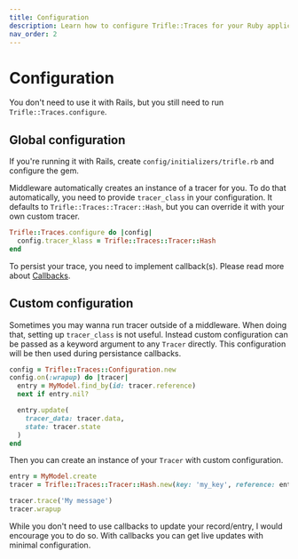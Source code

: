 ```yaml
---
title: Configuration
description: Learn how to configure Trifle::Traces for your Ruby application.
nav_order: 2
---
```


# Configuration

You don't need to use it with Rails, but you still need to run `Trifle::Traces.configure`.

## Global configuration

If you're running it with Rails, create `config/initializers/trifle.rb` and configure the gem.

Middleware automatically creates an instance of a tracer for you. To do that automatically, you need to provide `tracer_class` in your configuration. It defaults to `Trifle::Traces::Tracer::Hash`, but you can override it with your own custom tracer.

```ruby
Trifle::Traces.configure do |config|
  config.tracer_klass = Trifle::Traces::Tracer::Hash
end
```

To persist your trace, you need to implement callback(s). Please read more about [Callbacks](/trifle-traces/callbacks.html).

## Custom configuration

Sometimes you may wanna run tracer outside of a middleware. When doing that, setting up `tracer_class` is not useful. Instead custom configuration can be passed as a keyword argument to any `Tracer` directly. This configuration will be then used during persistance callbacks.

```ruby
config = Trifle::Traces::Configuration.new
config.on(:wrapup) do |tracer|
  entry = MyModel.find_by(id: tracer.reference)
  next if entry.nil?

  entry.update(
    tracer_data: tracer.data,
    state: tracer.state
  )
end
```

Then you can create an instance of your `Tracer` with custom configuration.

```ruby
entry = MyModel.create
tracer = Trifle::Traces::Tracer::Hash.new(key: 'my_key', reference: entry.id, config: config)

tracer.trace('My message')
tracer.wrapup
```

While you don't need to use callbacks to update your record/entry, I would encourage you to do so. With callbacks you can get live updates with minimal configuration.
